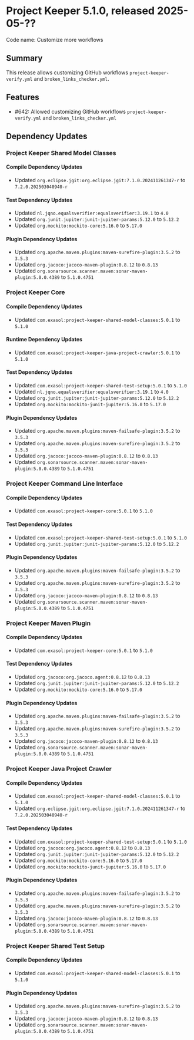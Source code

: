 # Project Keeper 5.1.0, released 2025-05-??

Code name: Customize more workflows

## Summary

This release allows customizing GitHub workflows `project-keeper-verify.yml` and `broken_links_checker.yml`.

## Features

* #642: Allowed customizing GitHub workflows `project-keeper-verify.yml` and `broken_links_checker.yml`

## Dependency Updates

### Project Keeper Shared Model Classes

#### Compile Dependency Updates

* Updated `org.eclipse.jgit:org.eclipse.jgit:7.1.0.202411261347-r` to `7.2.0.202503040940-r`

#### Test Dependency Updates

* Updated `nl.jqno.equalsverifier:equalsverifier:3.19.1` to `4.0`
* Updated `org.junit.jupiter:junit-jupiter-params:5.12.0` to `5.12.2`
* Updated `org.mockito:mockito-core:5.16.0` to `5.17.0`

#### Plugin Dependency Updates

* Updated `org.apache.maven.plugins:maven-surefire-plugin:3.5.2` to `3.5.3`
* Updated `org.jacoco:jacoco-maven-plugin:0.8.12` to `0.8.13`
* Updated `org.sonarsource.scanner.maven:sonar-maven-plugin:5.0.0.4389` to `5.1.0.4751`

### Project Keeper Core

#### Compile Dependency Updates

* Updated `com.exasol:project-keeper-shared-model-classes:5.0.1` to `5.1.0`

#### Runtime Dependency Updates

* Updated `com.exasol:project-keeper-java-project-crawler:5.0.1` to `5.1.0`

#### Test Dependency Updates

* Updated `com.exasol:project-keeper-shared-test-setup:5.0.1` to `5.1.0`
* Updated `nl.jqno.equalsverifier:equalsverifier:3.19.1` to `4.0`
* Updated `org.junit.jupiter:junit-jupiter-params:5.12.0` to `5.12.2`
* Updated `org.mockito:mockito-junit-jupiter:5.16.0` to `5.17.0`

#### Plugin Dependency Updates

* Updated `org.apache.maven.plugins:maven-failsafe-plugin:3.5.2` to `3.5.3`
* Updated `org.apache.maven.plugins:maven-surefire-plugin:3.5.2` to `3.5.3`
* Updated `org.jacoco:jacoco-maven-plugin:0.8.12` to `0.8.13`
* Updated `org.sonarsource.scanner.maven:sonar-maven-plugin:5.0.0.4389` to `5.1.0.4751`

### Project Keeper Command Line Interface

#### Compile Dependency Updates

* Updated `com.exasol:project-keeper-core:5.0.1` to `5.1.0`

#### Test Dependency Updates

* Updated `com.exasol:project-keeper-shared-test-setup:5.0.1` to `5.1.0`
* Updated `org.junit.jupiter:junit-jupiter-params:5.12.0` to `5.12.2`

#### Plugin Dependency Updates

* Updated `org.apache.maven.plugins:maven-failsafe-plugin:3.5.2` to `3.5.3`
* Updated `org.apache.maven.plugins:maven-surefire-plugin:3.5.2` to `3.5.3`
* Updated `org.jacoco:jacoco-maven-plugin:0.8.12` to `0.8.13`
* Updated `org.sonarsource.scanner.maven:sonar-maven-plugin:5.0.0.4389` to `5.1.0.4751`

### Project Keeper Maven Plugin

#### Compile Dependency Updates

* Updated `com.exasol:project-keeper-core:5.0.1` to `5.1.0`

#### Test Dependency Updates

* Updated `org.jacoco:org.jacoco.agent:0.8.12` to `0.8.13`
* Updated `org.junit.jupiter:junit-jupiter-params:5.12.0` to `5.12.2`
* Updated `org.mockito:mockito-core:5.16.0` to `5.17.0`

#### Plugin Dependency Updates

* Updated `org.apache.maven.plugins:maven-failsafe-plugin:3.5.2` to `3.5.3`
* Updated `org.apache.maven.plugins:maven-surefire-plugin:3.5.2` to `3.5.3`
* Updated `org.jacoco:jacoco-maven-plugin:0.8.12` to `0.8.13`
* Updated `org.sonarsource.scanner.maven:sonar-maven-plugin:5.0.0.4389` to `5.1.0.4751`

### Project Keeper Java Project Crawler

#### Compile Dependency Updates

* Updated `com.exasol:project-keeper-shared-model-classes:5.0.1` to `5.1.0`
* Updated `org.eclipse.jgit:org.eclipse.jgit:7.1.0.202411261347-r` to `7.2.0.202503040940-r`

#### Test Dependency Updates

* Updated `com.exasol:project-keeper-shared-test-setup:5.0.1` to `5.1.0`
* Updated `org.jacoco:org.jacoco.agent:0.8.12` to `0.8.13`
* Updated `org.junit.jupiter:junit-jupiter-params:5.12.0` to `5.12.2`
* Updated `org.mockito:mockito-core:5.16.0` to `5.17.0`
* Updated `org.mockito:mockito-junit-jupiter:5.16.0` to `5.17.0`

#### Plugin Dependency Updates

* Updated `org.apache.maven.plugins:maven-failsafe-plugin:3.5.2` to `3.5.3`
* Updated `org.apache.maven.plugins:maven-surefire-plugin:3.5.2` to `3.5.3`
* Updated `org.jacoco:jacoco-maven-plugin:0.8.12` to `0.8.13`
* Updated `org.sonarsource.scanner.maven:sonar-maven-plugin:5.0.0.4389` to `5.1.0.4751`

### Project Keeper Shared Test Setup

#### Compile Dependency Updates

* Updated `com.exasol:project-keeper-shared-model-classes:5.0.1` to `5.1.0`

#### Plugin Dependency Updates

* Updated `org.apache.maven.plugins:maven-surefire-plugin:3.5.2` to `3.5.3`
* Updated `org.jacoco:jacoco-maven-plugin:0.8.12` to `0.8.13`
* Updated `org.sonarsource.scanner.maven:sonar-maven-plugin:5.0.0.4389` to `5.1.0.4751`
